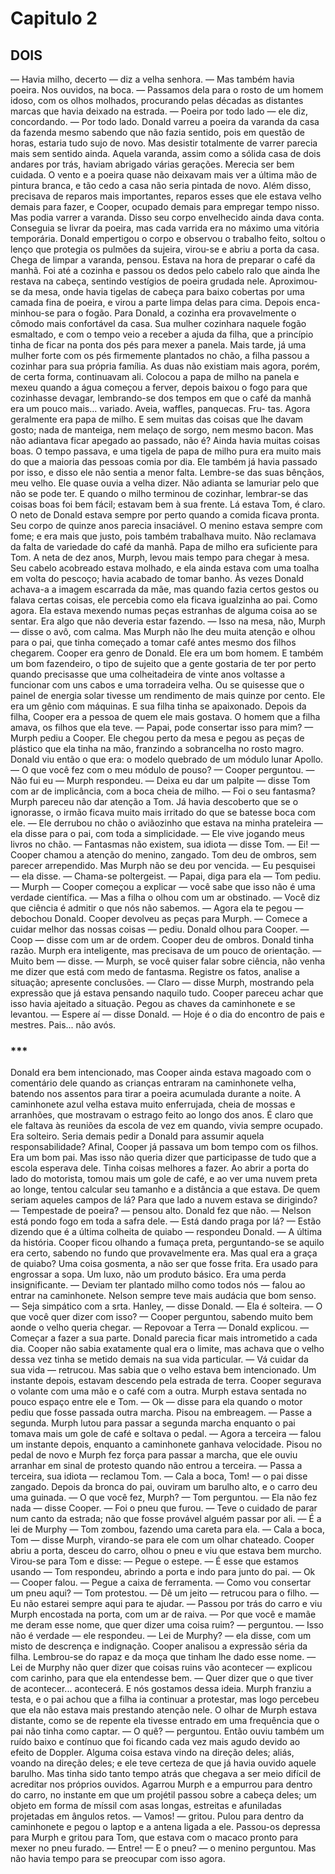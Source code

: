 # Capitulo 2

## DOIS

— Havia milho, decerto — diz a velha senhora. — Mas também havia poeira. Nos  ouvidos, na boca. — Passamos dela para o rosto de um homem idoso, com os olhos  molhados, procurando pelas décadas as distantes marcas que havia deixado na estrada.  — Poeira por todo lado — ele diz, concordando. — Por todo lado.    Donald varreu a poeira da varanda da casa da fazenda mesmo sabendo que não  fazia sentido, pois em questão de horas, estaria tudo sujo de novo. Mas desistir  totalmente de varrer parecia mais sem sentido ainda.  Aquela varanda, assim como a sólida casa de dois andares por trás, haviam  abrigado várias gerações. Merecia ser bem cuidada. O vento e a poeira quase não  deixavam mais ver a última mão de pintura branca, e tão cedo a casa não seria pintada de novo. Além disso, precisava de reparos mais importantes, reparos esses  que ele estava velho demais para fazer, e Cooper, ocupado demais para empregar  tempo nisso.  Mas podia varrer a varanda. Disso seu corpo envelhecido ainda dava conta.  Conseguia se livrar da poeira, mas cada varrida era no máximo uma vitória 
temporária.  Donald empertigou o corpo e observou o trabalho feito, soltou o lenço que  protegia os pulmões da sujeira, virou-se e abriu a porta da casa.  Chega de limpar a varanda, pensou. Estava na hora de preparar o café da  manhã. Foi até a cozinha e passou os dedos pelo cabelo ralo que ainda lhe restava  na cabeça, sentindo vestígios de poeira grudada nele.  Aproximou-se da mesa, onde havia tigelas de cabeça para baixo cobertas por  uma camada fina de poeira, e virou a parte limpa delas para cima. Depois enca-  minhou-se para o fogão.  Para Donald, a cozinha era provavelmente o cômodo mais confortável da casa.  Sua mulher cozinhara naquele fogão esmaltado, e com o tempo veio a receber a  ajuda da filha, que a princípio tinha de ficar na ponta dos pés para mexer a panela.  Mais tarde, já uma mulher forte com os pés firmemente plantados no chão, a filha  passou a cozinhar para sua própria família. As duas não existiam mais agora,  porém, de certa forma, continuavam ali.  Colocou a papa de milho na panela e mexeu quando a água começou a ferver,  depois baixou o fogo para que cozinhasse devagar, lembrando-se dos tempos em que o café da manhã era um pouco mais... variado. Aveia, waffles, panquecas. Fru-  tas.  Agora geralmente era papa de milho. E sem muitas das coisas que lhe davam  gosto; nada de manteiga, nem melaço de sorgo, nem mesmo bacon. Mas não  adiantava ficar apegado ao passado, não é? Ainda havia muitas coisas boas. O  tempo passava, e uma tigela de papa de milho pura era muito mais do que a maioria das pessoas comia por dia. Ele também já havia passado por isso, e disso ele  não sentia a menor falta.  Lembre-se das suas bênçãos, meu velho. Ele quase ouvia a velha dizer. Não adianta se lamuriar pelo que não se pode ter. E quando o milho terminou de cozinhar,  lembrar-se das coisas boas foi bem fácil; estavam bem à sua frente.  Lá estava Tom, é claro. O neto de Donald estava sempre por perto quando a  comida ficava pronta. Seu corpo de quinze anos parecia insaciável. O menino estava sempre com fome; e era mais que justo, pois também trabalhava muito. Não  reclamava da falta de variedade do café da manhã.  Papa de milho era suficiente para Tom.  A neta de dez anos, Murph, levou mais tempo para chegar à mesa. Seu cabelo 
acobreado estava molhado, e ela ainda estava com uma toalha em volta do pescoço; havia acabado de tomar banho. Às vezes Donald achava-a a imagem escarrada da mãe, mas quando fazia certos gestos ou falava certas coisas, ele percebia  como ela ficava igualzinha ao pai. Como agora. Ela estava mexendo numas peças  estranhas de alguma coisa ao se sentar. Era algo que não deveria estar fazendo.  — Isso na mesa, não, Murph — disse o avô, com calma.  Mas Murph não lhe deu muita atenção e olhou para o pai, que tinha começado  a tomar café antes mesmo dos filhos chegarem. Cooper era genro de Donald.  Ele era um bom homem. E também um bom fazendeiro, o tipo de sujeito que a  gente gostaria de ter por perto quando precisasse que uma colheitadeira de vinte  anos voltasse a funcionar com uns cabos e uma torradeira velha. Ou se quisesse  que o painel de energia solar tivesse um rendimento de mais quinze por cento. Ele  era um gênio com máquinas. E sua filha tinha se apaixonado. Depois da filha, Cooper era a pessoa de quem ele mais gostava. O homem que a filha amava, os filhos  que ela teve.  — Papai, pode consertar isso para mim? — Murph pediu a Cooper.  Ele chegou perto da mesa e pegou as peças de plástico que ela tinha na mão, franzindo a sobrancelha no rosto magro. Donald viu então o que era: o modelo  quebrado de um módulo lunar Apollo.  — O que você fez com o meu módulo de pouso? — Cooper perguntou.  — Não fui eu — Murph respondeu.  — Deixa eu dar um palpite — disse Tom com ar de implicância, com a boca  cheia de milho. — Foi o seu fantasma?  Murph pareceu não dar atenção a Tom. Já havia descoberto que se o ignorasse,  o irmão ficava muito mais irritado do que se batesse boca com ele.  — Ele derrubou no chão o aviãozinho que estava na minha prateleira — ela  disse para o pai, com toda a simplicidade. — Ele vive jogando meus livros no  chão.  — Fantasmas não existem, sua idiota — disse Tom.  — Ei! — Cooper chamou a atenção do menino, zangado. Tom deu de ombros,  sem parecer arrependido.  Mas Murph não se deu por vencida.  — Eu pesquisei — ela disse. — Chama-se poltergeist.  — Papai, diga para ela — Tom pediu. 
— Murph — Cooper começou a explicar — você sabe que isso não é uma verdade científica. — Mas a filha o olhou com um ar obstinado.  — Você diz que ciência é admitir o que nós não sabemos.  — Agora ela te pegou — debochou Donald.  Cooper devolveu as peças para Murph.  — Comece a cuidar melhor das nossas coisas — pediu.  Donald olhou para Cooper.  — Coop — disse com um ar de ordem.  Cooper deu de ombros. Donald tinha razão. Murph era inteligente, mas precisava de um pouco de orientação.  — Muito bem — disse. — Murph, se você quiser falar sobre ciência, não  venha me dizer que está com medo de fantasma. Registre os fatos, analise a situação; apresente conclusões.  — Claro — disse Murph, mostrando pela expressão que já estava pensando  naquilo tudo.  Cooper pareceu achar que isso havia ajeitado a situação. Pegou as chaves da  caminhonete e se levantou.  — Espere aí — disse Donald. — Hoje é o dia do encontro de pais e mestres.  Pais... não avós.   

### ***    

Donald era bem intencionado, mas Cooper ainda estava magoado com o comentário dele quando as crianças entraram na caminhonete velha, batendo nos assentos para tirar a poeira acumulada durante a noite. A caminhonete azul velha estava  muito enferrujada, cheia de mossas e arranhões, que mostravam o estrago feito ao  longo dos anos.  É claro que ele faltava às reuniões da escola de vez em quando, vivia sempre  ocupado. Era solteiro. Seria demais pedir a Donald para assumir aquela responsabilidade? Afinal, Cooper já passava um bom tempo com os filhos. Era um bom pai.  Mas isso não queria dizer que participasse de tudo que a escola esperava dele.  Tinha coisas melhores a fazer.  Ao abrir a porta do lado do motorista, tomou mais um gole de café, e ao ver  uma nuvem preta ao longe, tentou calcular seu tamanho e a distância a que estava.  De quem seriam aqueles campos de lá? Para que lado a nuvem estava se dirigindo? 
— Tempestade de poeira? — pensou alto.  Donald fez que não.  — Nelson está pondo fogo em toda a safra dele.  — Está dando praga por lá?  — Estão dizendo que é a última colheita de quiabo — respondeu Donald. — A  última da história.  Cooper ficou olhando a fumaça preta, perguntando-se se aquilo era certo, sabendo no fundo que provavelmente era. Mas qual era a graça de quiabo? Uma  coisa gosmenta, a não ser que fosse frita. Era usado para engrossar a sopa. Um  luxo, não um produto básico. Era uma perda insignificante.  — Deviam ter plantado milho como todos nós — falou ao entrar na caminhonete. Nelson sempre teve mais audácia que bom senso.  — Seja simpático com a srta. Hanley, — disse Donald. — Ela é solteira.  — O que você quer dizer com isso? — Cooper perguntou, sabendo muito bem  aonde o velho queria chegar.  — Repovoar a Terra — Donald explicou. — Começar a fazer a sua parte.  Donald parecia ficar mais intrometido a cada dia. Cooper não sabia exatamente qual era o limite, mas achava que o velho dessa vez tinha se metido demais na sua  vida particular.  — Vá cuidar da sua vida — retrucou. Mas sabia que o velho estava bem intencionado.    Um instante depois, estavam descendo pela estrada de terra. Cooper segurava o  volante com uma mão e o café com a outra. Murph estava sentada no pouco espaço entre ele e Tom.  — Ok — disse para ela quando o motor pediu que fosse passada outra marcha. Pisou na embreagem. — Passe a segunda.  Murph lutou para passar a segunda marcha enquanto o pai tomava mais um  gole de café e soltava o pedal.  — Agora a terceira — falou um instante depois, enquanto a caminhonete ganhava velocidade. Pisou no pedal de novo e Murph fez força para passar a marcha,  que ele ouviu arranhar em sinal de protesto quando não entrou a terceira.  — Passa a terceira, sua idiota — reclamou Tom.  — Cala a boca, Tom! — o pai disse zangado.  Depois da bronca do pai, ouviram um barulho alto, e o carro deu uma guinada. 
— O que você fez, Murph? — Tom perguntou.  — Ela não fez nada — disse Cooper. — Foi o pneu que furou. — Teve o cuidado de parar num canto da estrada; não que fosse provável alguém passar por ali.  — É a lei de Murphy — Tom zombou, fazendo uma careta para ela.  — Cala a boca, Tom — disse Murph, virando-se para ele com um olhar chateado.  Cooper abriu a porta, desceu do carro, olhou o pneu e viu que estava bem murcho. Virou-se para Tom e disse:  — Pegue o estepe.  — É esse que estamos usando — Tom respondeu, abrindo a porta e indo para  junto do pai.  — Ok — Cooper falou. — Pegue a caixa de ferramenta.  — Como vou consertar um pneu aqui? — Tom protestou.  — Dê um jeito — retrucou para o filho. — Eu não estarei sempre aqui para te  ajudar. — Passou por trás do carro e viu Murph encostada na porta, com um ar de  raiva.  — Por que você e mamãe me deram esse nome, que quer dizer uma coisa ruim? — perguntou.  — Isso não é verdade — ele respondeu.  — Lei de Murphy? — ela disse, com um misto de descrença e indignação.  Cooper analisou a expressão séria da filha. Lembrou-se do rapaz e da moça  que tinham lhe dado esse nome.  — Lei de Murphy não quer dizer que coisas ruins vão acontecer — explicou  com carinho, para que ela entendesse bem. — Quer dizer que o que tiver de acontecer... acontecerá. E nós gostamos dessa ideia.  Murph franziu a testa, e o pai achou que a filha ia continuar a protestar, mas  logo percebeu que ela não estava mais prestando atenção nele. O olhar de Murph  estava distante, como se de repente ela tivesse entrado em uma frequência que o  pai não tinha como captar.  — O quê? — perguntou. Então ouviu também um ruído baixo e contínuo que  foi ficando cada vez mais agudo devido ao efeito de Doppler. Alguma coisa estava  vindo na direção deles; aliás, voando na direção deles; e ele teve certeza de que já  havia ouvido aquele barulho. Mas tinha sido tanto tempo atrás que chegava a ser  meio difícil de acreditar nos próprios ouvidos. 
Agarrou Murph e a empurrou para dentro do carro, no instante em que um projétil passou sobre a cabeça deles; um objeto em forma de míssil com asas longas,  estreitas e afuniladas projetadas em ângulos retos.  — Vamos! — gritou. Pulou para dentro da caminhonete e pegou o laptop e a  antena ligada a ele. Passou-os depressa para Murph e gritou para Tom, que estava  com o macaco pronto para mexer no pneu furado.  — Entre!  — E o pneu? — o menino perguntou.  Mas não havia tempo para se preocupar com isso agora.
